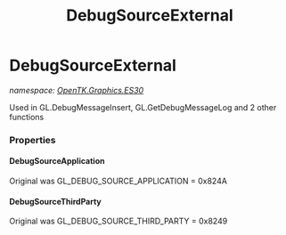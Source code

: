﻿---
title: DebugSourceExternal
---

# DebugSourceExternal
_namespace: [OpenTK.Graphics.ES30](N-OpenTK.Graphics.ES30.html)_

Used in GL.DebugMessageInsert, GL.GetDebugMessageLog and 2 other functions



### Properties

#### DebugSourceApplication
Original was GL_DEBUG_SOURCE_APPLICATION = 0x824A
#### DebugSourceThirdParty
Original was GL_DEBUG_SOURCE_THIRD_PARTY = 0x8249


